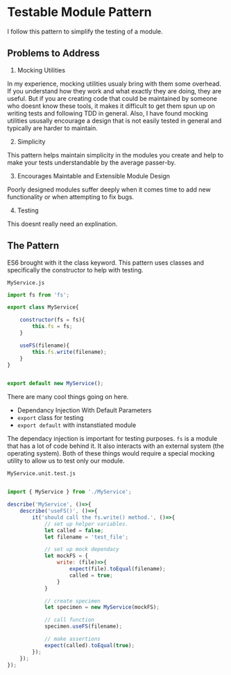 # Testable Module Pattern

I follow this pattern to simplify the testing of a module.

## Problems to Address

1. Mocking Utilities

In my experience, mocking utilities usualy bring with them some overhead. If you understand how they work and what exactly they are doing, they are useful. But if you are creating code that could be maintained by someone who doesnt know these tools, it makes it difficult to get them spun up on writing tests and following TDD in general.
Also, I have found mocking utilities ususally encourage a design that is not easily tested in general and typically are harder to maintain.

2. Simplicity

This pattern helps maintain simplicity in the modules you create and help to make your tests understandable by the average passer-by.

3. Encourages Maintable and Extensible Module Design

Poorly designed modules suffer deeply when it comes time to add new functionality or when attempting to fix bugs. 

4. Testing

This doesnt really need an explination.

## The Pattern

ES6 brought with it the class keyword. This pattern uses classes and specifically the constructor to help with testing.


`MyService.js`
```javascript
import fs from 'fs';

export class MyService{

    constructor(fs = fs){
        this.fs = fs;
    }

    useFS(filename){
        this.fs.write(filename);
    }
}


export default new MyService();
```

There are many cool things going on here.

* Dependancy Injection With Default Parameters
* `export` class for testing
* `export default` with instanstiated module

The dependacy injection is important for testing purposes. `fs` is a module that has a lot of code behind it. It also interacts with an external system (the operating system). Both of these things would require a special mocking utility to allow us to test only our module.


`MyService.unit.test.js`
```javascript

import { MyService } from './MyService';

describe('MyService', ()=>{
    describe('useFS()', ()=>{
        it('should call the fs.write() method.', ()=>{
            // set up helper variables.
            let called = false;
            let filename = 'test_file';

            // set up mock dependacy
            let mockFS = {
                write: (file)=>{
                    expect(file).toEqual(filename);
                    called = true;
                }
            }

            // create specimen
            let specimen = new MyService(mockFS);

            // call function
            specimen.useFS(filename);

            // make assertions
            expect(called).toEqual(true);
        });
    });
});

```